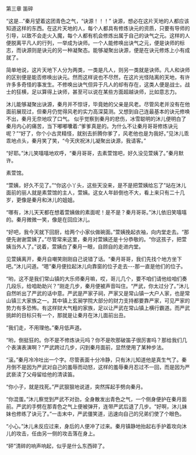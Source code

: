 
第三章  笛碎

“这是…”秦月望着这团青色之气，“诀源！！！”  诀源，想必在这片天地的人都应该知道这样的东西。在这片天地的人，每个人都具有修炼诀元的资质，只要有导师的引导，以致不会走火入魔，每个人都有机会修炼出属于自己的诀气之元。这样的人便脱离平凡人的行列，一举成为诀师。一个人能修唤出诀气之元，便是诀师的标志，而诀源则是诀元的另一种凝聚态。能够凝聚出诀源，便是在诀元修炼上小有成就了。

简单地说，这片天地下人分为两类，一类是凡人，则另一类就是诀师。凡人和诀师的区别便是能否修唤出诀元。然而这样说也不尽然，在这片光怪陆离的天地，有许许多多奇怪的事发生。不修唤出诀气但异于凡人的却有存在，这类人便是战士。战士的狂横，足以算得上诀师，甚至可以说在某些方面超越诀师，比如意志力。

沐儿能够凝聚出诀源，秦月并不惊讶，毕竟她的父亲是风老。尽管风老并没有在他面前展现过，但秦月仍觉得风老的实力高深莫测。又想到自己连最基本的诀元修唤不出，秦月无奈地叹了口气。  似乎觉察到秦月的悲伤，冰雪聪明的沐儿便明白了秦月内心的痛苦，当下嘟嘟囔着:“爹爹真是的。为什么不让秦月哥哥修炼诀元呢？”“好了，你个小古灵精怪，就别去折腾你爹了，风老他也是为我好。”见沐儿乖乖地点头，秦月笑了笑，“今天庆祝沐儿凝聚出诀源，我请客。”

“好耶。”沐儿笑嘻嘻地欢呼，“秦月哥哥，去素萱馆吧，好久没见萱姨了。”秦月默许。

素萱馆。

“萱姨，好久不见了。”“你这小丫头，这些天没来，是不是把萱姨给忘了”站在沐儿面前的丽人就是素萱馆的主人，萱姨。这女人年龄倒也不大，看上来只有二十几岁，更像是秦月和沐儿的姐姐。

“哪有，沐儿天天都在想着萱姨做的素面呢！是不是？秦月哥哥。”沐儿依旧笑嘻嘻的。秦月微微一笑，像是在回应沐儿。

“好吧，我今天就下回厨，给两个小家伙做碗面。”萱姨挽起衣袖，向内堂走去。“那便先谢谢萱姨了。”尽管常来这里，秦月对萱姨还是十分恭敬的。“你这孩子，把萱姨当外人了。”说着，萱姨白了秦月一眼，自顾自的走进内堂。

见萱姨离开，秦月自嘲笑刚刚自己说错了话。“秦月哥哥，我们先找个地方坐下吧。”沐儿问道。“嗯”秦月便拉起沐儿向靠窗的位子走去---那一直是他们的位子。

“哟，这不是我们常山镇的大乐师秦月嘛，哎，哥儿几个，要不咱们请他给咱们奏几段乐，给咱助助兴？”刚走几步，秦月便被声音叫住。“严武，你太过分了。”沐儿自然听出了严武的话中意。严武是严家子祠，严家又是常山镇一大户人家，也是常山镇三大家族之一。其中镇上玄昶学院大部分的财力支持都要靠严家，可见严家的势力有多恐怖。有这样财大气粗的家族，足以让严武在常山镇上横行霸道。而严武挑衅的目标只有一个，那就是让秦月在沐儿面前出丑。

“我们走，不用理他。”秦月低声道。

“哟，倒挺狂的。你不是不修炼诀元吗？你不是吹那破笛子很厉害吗？那给我们几个表演表演啊？”严武跨过几步，闪到秦月面前，显然使用了某种步法。

“滚。”秦月冷冷吐出一个字。尽管表面十分冷静，只有沐儿知道他是真生气了。秦月倒不是因为严武对自己的羞辱而动怒，这样的羞辱秦月忍过不一回，而是因为严武亵渎了父母留给他的清读笛。

“你小子，就是找死。”严武狠狠地说道，突然挥起手劈向秦月。

“你混蛋。”沐儿察觉到严武不对劲，全身散发出青色之气，一个侧身便护在秦月面前。严武的手劈在那青色之气上便被弹开，连带严武后退了几步。“好啊，沐儿妹妹也修练了诀元了。”一击末中，严武僵笑道，迅速向自己的兄弟们使了个眼色。

“小心。”沐儿未反应过来，身后的人便冲了过来。秦月镇静地抬起右手护着攻向沐儿的攻击，任由另一侧的攻击落在身上。

“砰”清碎的响声响起，似乎是什么东西碎了。